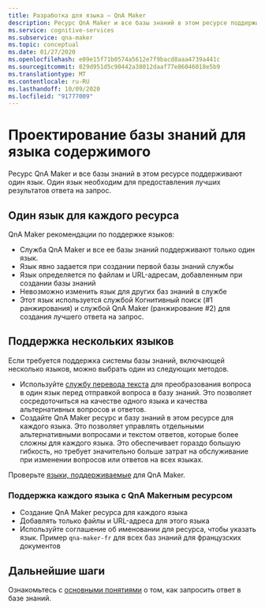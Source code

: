 ```yaml
---
title: Разработка для языка — QnA Maker
description: Ресурс QnA Maker и все базы знаний в этом ресурсе поддерживают один язык. Один язык необходим для предоставления лучших результатов ответа на запрос.
ms.service: cognitive-services
ms.subservice: qna-maker
ms.topic: conceptual
ms.date: 01/27/2020
ms.openlocfilehash: e09e15f71b0574a5612e7f9bacd8aaa4739a441c
ms.sourcegitcommit: 829d951d5c90442a38012daaf77e86046018e5b9
ms.translationtype: MT
ms.contentlocale: ru-RU
ms.lasthandoff: 10/09/2020
ms.locfileid: "91777009"
---
```

# <a name="design-knowledge-base-for-content-language"></a>Проектирование базы знаний для языка содержимого

Ресурс QnA Maker и все базы знаний в этом ресурсе поддерживают один язык. Один язык необходим для предоставления лучших результатов ответа на запрос.

## <a name="single-language-per-resource"></a>Один язык для каждого ресурса

QnA Maker рекомендации по поддержке языков:

* Служба QnA Maker и все ее базы знаний поддерживают только один язык.
* Язык явно задается при создании первой базы знаний службы
* Язык определяется по файлам и URL-адресам, добавленным при создании базы знаний
* Невозможно изменить язык для других баз знаний в службе
* Этот язык используется службой Когнитивный поиск (#1 ранжирования) и службой QnA Maker (ранжирование #2) для создания лучшего ответа на запрос.

## <a name="supporting-multiple-languages"></a>Поддержка нескольких языков

Если требуется поддержка системы базы знаний, включающей несколько языков, можно выбрать один из следующих методов.

* Используйте [службу перевода текста](../../translator/translator-info-overview.md) для преобразования вопроса в один язык перед отправкой вопроса в базу знаний. Это позволяет сосредоточиться на качестве одного языка и качества альтернативных вопросов и ответов.
* Создайте QnA Maker ресурс и базу знаний в этом ресурсе для каждого языка. Это позволяет управлять отдельными альтернативными вопросами и текстом ответов, которые более сложны для каждого языка. Это обеспечивает гораздо большую гибкость, но требует значительно больше затрат на обслуживание при изменении вопросов или ответов на всех языках.

Проверьте [языки, поддерживаемые](../overview/language-support.md) для QnA Maker.

### <a name="support-each-language-with-a-qna-maker-resource"></a>Поддержка каждого языка с QnA Makerным ресурсом

* Создание QnA Maker ресурса для каждого языка
* Добавлять только файлы и URL-адреса для этого языка
* Используйте соглашение об именовании для ресурса, чтобы указать язык. Пример `qna-maker-fr` для всех баз знаний для французских документов

## <a name="next-steps"></a>Дальнейшие шаги

Ознакомьтесь с [основными понятиями](query-knowledge-base.md) о том, как запросить ответ в базе знаний.